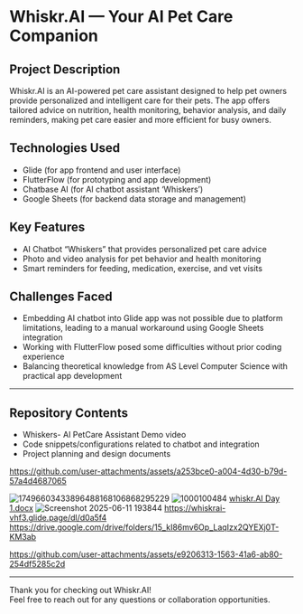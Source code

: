 # Whiskr.AI — Your AI Pet Care Companion

## Project Description  
Whiskr.AI is an AI-powered pet care assistant designed to help pet owners provide personalized and intelligent care for their pets. The app offers tailored advice on nutrition, health monitoring, behavior analysis, and daily reminders, making pet care easier and more efficient for busy owners.


## Technologies Used  
- Glide (for app frontend and user interface)  
- FlutterFlow (for prototyping and app development)  
- Chatbase AI (for AI chatbot assistant ‘Whiskers’)  
- Google Sheets (for backend data storage and management)

## Key Features  
- AI Chatbot “Whiskers” that provides personalized pet care advice  
- Photo and video analysis for pet behavior and health monitoring  
- Smart reminders for feeding, medication, exercise, and vet visits

## Challenges Faced  
- Embedding AI chatbot into Glide app was not possible due to platform limitations, leading to a manual workaround using Google Sheets integration  
- Working with FlutterFlow posed some difficulties without prior coding experience  
- Balancing theoretical knowledge from AS Level Computer Science with practical app development

---

## Repository Contents  

- Whiskers- AI PetCare Assistant Demo video  
- Code snippets/configurations related to chatbot and integration  
- Project planning and design documents 

https://github.com/user-attachments/assets/a253bce0-a004-4d30-b79d-57a4d4687065


![17496603433896488168106868295229](https://github.com/user-attachments/assets/caff9bf4-7a62-4f4e-a29c-81c5a0b94f08)
![1000100484](https://github.com/user-attachments/assets/de442bf1-76ec-43f3-a1cd-80fa5f8d2e47)
[whiskr.AI Day 1.docx](https://github.com/user-attachments/files/20716096/whiskr.AI.Day.1.docx)
![Screenshot 2025-06-11 193844](https://github.com/user-attachments/assets/938cce66-781a-49ac-ad0d-8a456cba9358)
https://whiskrai-vhf3.glide.page/dl/d0a5f4
https://drive.google.com/drive/folders/15_kI86mv6Op_LaqIzx2QYEXj0T-KM3ab



https://github.com/user-attachments/assets/e9206313-1563-41a6-ab80-254df5285c2d



---

Thank you for checking out Whiskr.AI!  
Feel free to reach out for any questions or collaboration opportunities.

